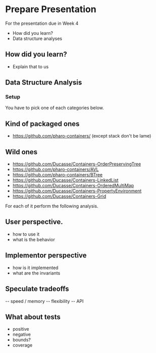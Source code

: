 # Prepare Presentation 

For the presentation due in Week 4

- How did you learn?
- Data structure analyses

## How did you learn?

- Explain that to us

## Data Structure Analysis

### Setup
You have to pick one of each  categories below.

## Kind of packaged ones

- https://github.com/pharo-containers/ 
	(except stack don't be lame)

## Wild ones
- https://github.com/Ducasse/Containers-OrderPreservingTree
- https://github.com/pharo-containers/AVL
- https://github.com/pharo-containers/BTree
- https://github.com/Ducasse/Containers-LinkedList
- https://github.com/Ducasse/Containers-OrderedMultiMap
- https://github.com/Ducasse/Containers-PropertyEnvironment
- https://github.com/Ducasse/Containers-Grid


For each of it perform the following analysis.

## User perspective.
- how to use it
- what is the behavior

## Implementor perspective
- how is it implemented 
- what are the invariants

## Speculate tradeoffs 
-- speed / memory
-- flexibility
-- API

## What about tests
- positive
- negative
- bounds?
- coverage